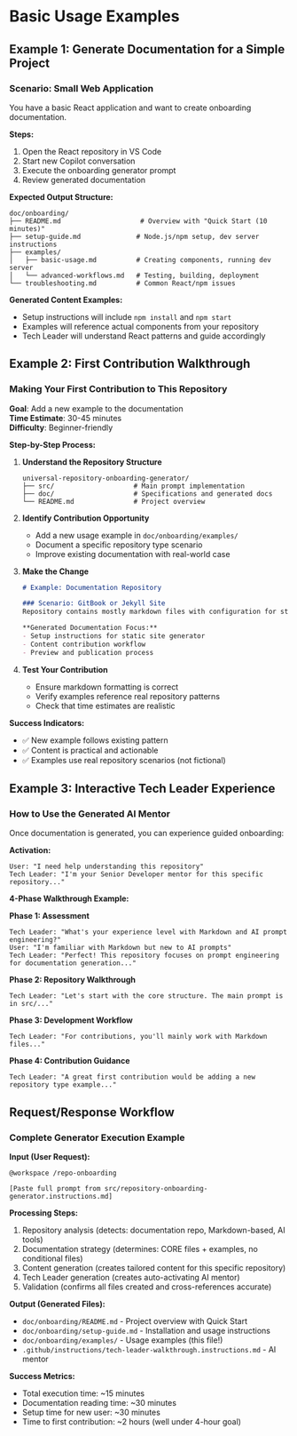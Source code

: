 # Basic Usage Examples

## Example 1: Generate Documentation for a Simple Project

### Scenario: Small Web Application
You have a basic React application and want to create onboarding documentation.

**Steps:**
1. Open the React repository in VS Code
2. Start new Copilot conversation
3. Execute the onboarding generator prompt
4. Review generated documentation

**Expected Output Structure:**
```
doc/onboarding/
├── README.md                    # Overview with "Quick Start (10 minutes)"
├── setup-guide.md              # Node.js/npm setup, dev server instructions  
├── examples/
│   ├── basic-usage.md          # Creating components, running dev server
│   └── advanced-workflows.md   # Testing, building, deployment
└── troubleshooting.md          # Common React/npm issues
```

**Generated Content Examples:**
- Setup instructions will include `npm install` and `npm start`
- Examples will reference actual components from your repository
- Tech Leader will understand React patterns and guide accordingly

## Example 2: First Contribution Walkthrough

### Making Your First Contribution to This Repository

**Goal**: Add a new example to the documentation  
**Time Estimate**: 30-45 minutes  
**Difficulty**: Beginner-friendly

**Step-by-Step Process:**

1. **Understand the Repository Structure**
   ```
   universal-repository-onboarding-generator/
   ├── src/                    # Main prompt implementation
   ├── doc/                    # Specifications and generated docs
   └── README.md               # Project overview
   ```

2. **Identify Contribution Opportunity**
   - Add a new usage example in `doc/onboarding/examples/`
   - Document a specific repository type scenario
   - Improve existing documentation with real-world case

3. **Make the Change**
   ```markdown
   # Example: Documentation Repository
   
   ### Scenario: GitBook or Jekyll Site
   Repository contains mostly markdown files with configuration for static site generation.
   
   **Generated Documentation Focus:**
   - Setup instructions for static site generator
   - Content contribution workflow  
   - Preview and publication process
   ```

4. **Test Your Contribution**
   - Ensure markdown formatting is correct
   - Verify examples reference real repository patterns
   - Check that time estimates are realistic

**Success Indicators:**
- ✅ New example follows existing pattern
- ✅ Content is practical and actionable
- ✅ Examples use real repository scenarios (not fictional)

## Example 3: Interactive Tech Leader Experience

### How to Use the Generated AI Mentor

Once documentation is generated, you can experience guided onboarding:

**Activation:**
```
User: "I need help understanding this repository"
Tech Leader: "I'm your Senior Developer mentor for this specific repository..."
```

**4-Phase Walkthrough Example:**

**Phase 1: Assessment**
```
Tech Leader: "What's your experience level with Markdown and AI prompt engineering?"
User: "I'm familiar with Markdown but new to AI prompts"
Tech Leader: "Perfect! This repository focuses on prompt engineering for documentation generation..."
```

**Phase 2: Repository Walkthrough**  
```
Tech Leader: "Let's start with the core structure. The main prompt is in src/..."
```

**Phase 3: Development Workflow**
```  
Tech Leader: "For contributions, you'll mainly work with Markdown files..."
```

**Phase 4: Contribution Guidance**
```
Tech Leader: "A great first contribution would be adding a new repository type example..."
```

## Request/Response Workflow

### Complete Generator Execution Example

**Input (User Request):**
```
@workspace /repo-onboarding

[Paste full prompt from src/repository-onboarding-generator.instructions.md]
```

**Processing Steps:**
1. Repository analysis (detects: documentation repo, Markdown-based, AI tools)
2. Documentation strategy (determines: CORE files + examples, no conditional files)
3. Content generation (creates tailored content for this specific repository)
4. Tech Leader generation (creates auto-activating AI mentor)
5. Validation (confirms all files created and cross-references accurate)

**Output (Generated Files):**
- `doc/onboarding/README.md` - Project overview with Quick Start
- `doc/onboarding/setup-guide.md` - Installation and usage instructions
- `doc/onboarding/examples/` - Usage examples (this file!)
- `.github/instructions/tech-leader-walkthrough.instructions.md` - AI mentor

**Success Metrics:**
- Total execution time: ~15 minutes
- Documentation reading time: ~30 minutes  
- Setup time for new user: ~30 minutes
- Time to first contribution: ~2 hours (well under 4-hour goal)
